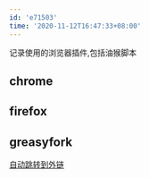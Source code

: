 ```yaml
---
id: 'e71503'
time: '2020-11-12T16:47:33+08:00'
---
```


记录使用的浏览器插件,包括油猴脚本

## chrome

## firefox
## greasyfork
[自动跳转到外链](https://greasyfork.org/zh-CN/scripts/412612-open-the-f-king-url-right-now)